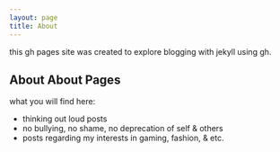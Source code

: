 ```yaml
---
layout: page
title: About
---
```


this gh pages site was created to explore blogging with jekyll using gh. 

## About About Pages

what you will find here:

- thinking out loud posts
- no bullying, no shame, no deprecation of self & others
- posts regarding my interests in gaming, fashion, & etc.
